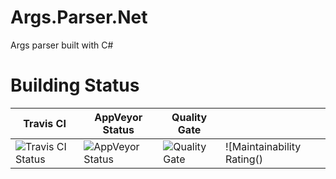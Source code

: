 # Args.Parser.Net

Args parser built with C#

# Building Status

| Travis CI | AppVeyor Status | Quality Gate | |
| - | - | - | - |
| ![Travis CI Status](https://travis-ci.org/jialiuhunters/CLIArgs.svg?branch=master) | ![AppVeyor Status](https://ci.appveyor.com/api/projects/status/xtx9n4q0to0pydpt/branch/master?svg=true) | ![Quality Gate](https://sonarcloud.io/api/project_badges/measure?project=cliArgs&metric=alert_status)| ![Maintainability Rating()|

